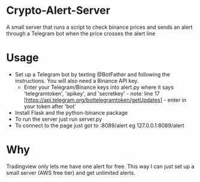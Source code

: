 # Crypto-Alert-Server
A small server that runs a script to check binance prices and sends an alert through a Telegram bot when the price crosses the alert line

# Usage
- Set up a Telegram bot by texting @BotFather and following the instructions. You will also need a Binance API key. 
  - Enter your Telegram/Binance keys into alert.py where it says 'telegramtoken', 'apikey', and 'secretkey' - note: line 17 [https://api.telegram.org/bottelegramtoken/getUpdates] -  enter in your token after 'bot'
- Install Flask and the python-binance package
- To run the server just run server.py
- To connect to the page just got to <yourip>:8089/alert eg 127.0.0.1:8089/alert

# Why
Tradingview only lets me have one alert for free. This way I can just set up a small server (AWS free tier) and get unlimited alerts.

